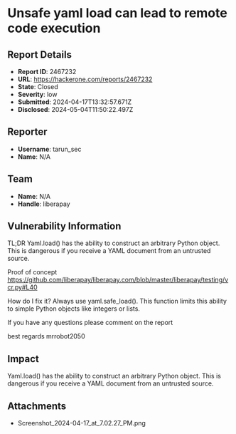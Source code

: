 # Unsafe yaml load can lead to remote code execution

## Report Details
- **Report ID**: 2467232
- **URL**: https://hackerone.com/reports/2467232
- **State**: Closed
- **Severity**: low
- **Submitted**: 2024-04-17T13:32:57.671Z
- **Disclosed**: 2024-05-04T11:50:22.497Z

## Reporter
- **Username**: tarun_sec
- **Name**: N/A

## Team
- **Name**: N/A
- **Handle**: liberapay

## Vulnerability Information
TL;DR
Yaml.load() has the ability to construct an arbitrary Python object. This is dangerous if you receive a YAML document from an untrusted source.


Proof of concept 
https://github.com/liberapay/liberapay.com/blob/master/liberapay/testing/vcr.py#L40

How do I fix it?
Always use yaml.safe_load(). This function limits this ability to simple Python objects like integers or lists. 

If you have any questions 
please comment on the report 

best regards
mrrobot2050

## Impact

Yaml.load() has the ability to construct an arbitrary Python object. This is dangerous if you receive a YAML document from an untrusted source.

## Attachments
- Screenshot_2024-04-17_at_7.02.27_PM.png
